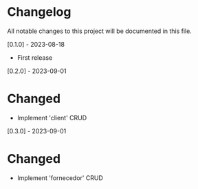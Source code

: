 Changelog
=========

All notable changes to this project will be documented in this file.

[0.1.0] - 2023-08-18

 - First release

[0.2.0] - 2023-09-01

# Changed
 - Implement 'client' CRUD

[0.3.0] - 2023-09-01

# Changed
 - Implement 'fornecedor' CRUD